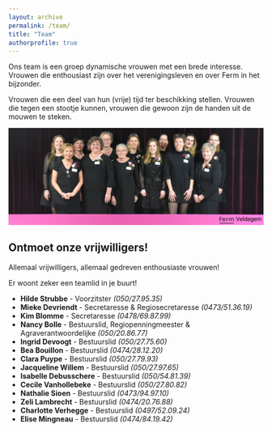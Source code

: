 ```yaml
---
layout: archive
permalink: /team/
title: "Team"
authorprofile: true
---
```


Ons team is een groep dynamische vrouwen met een brede interesse. Vrouwen die enthousiast zijn over het verenigingsleven en over Ferm in het bijzonder.

Vrouwen die een deel van hun (vrije) tijd ter beschikking stellen. Vrouwen die tegen een stootje kunnen‚ vrouwen die gewoon zijn de handen uit de mouwen te steken.

![Team](./../assets/media/team.jpg)

## Ontmoet onze vrijwilligers!

Allemaal vrijwilligers, allemaal gedreven enthousiaste vrouwen!

Er woont zeker een teamlid in je buurt!

- **Hilde Strubbe** - Voorzitster _(050/27.95.35)_
- **Mieke Devriendt** - Secretaresse & Regiosecretaresse _(0473/51.36.19)_
- **Kim Blomme** - Secretaresse _(0478/69.87.99)_
- **Nancy Bolle** - Bestuurslid, Regiopenningmeester & Agraverantwoordelijke _(050/20.86.77)_
- **Ingrid Devoogt** - Bestuurslid _(050/27.75.60)_
- **Bea Bouillon** - Bestuurslid _(0474/28.12.20)_
- **Clara Puype** - Bestuurslid _(050/27.79.93)_
- **Jacqueline Willem** - Bestuurslid _(050/27.97.65)_
- **Isabelle Debusschere** - Bestuurslid _(050/54.81.39)_
- **Cecile Vanhollebeke** - Bestuurslid _(050/27.80.82)_
- **Nathalie Sioen** - Bestuurslid _(0473/94.97.10)_
- **Zeli Lambrecht** - Bestuurslid _(0474/20.76.88)_
- **Charlotte Verhegge** - Bestuurslid _(0497/52.09.24)_
- **Elise Mingneau** - Bestuurslid _(0474/84.19.42)_

